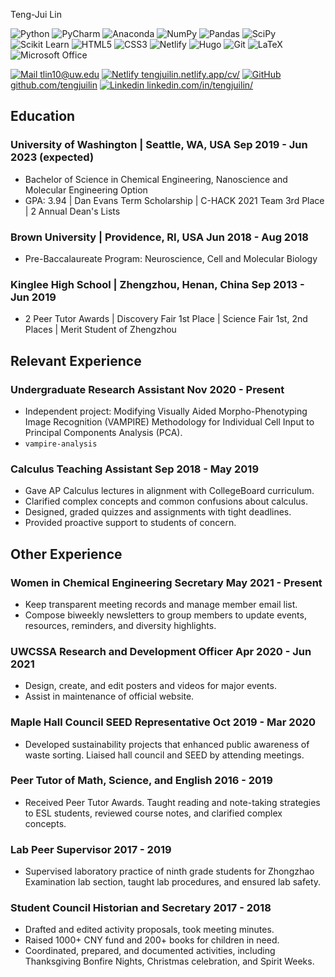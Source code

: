 <link rel="stylesheet" type="text/css" href="resume.css">

<span class="name">Teng-Jui Lin</span>

<span class="info">

![Python](https://simpleicons.org/icons/python.svg)
![PyCharm](https://simpleicons.org/icons/pycharm.svg)
![Anaconda](https://simpleicons.org/icons/anaconda.svg)
![NumPy](https://simpleicons.org/icons/numpy.svg)
![Pandas](https://simpleicons.org/icons/pandas.svg)
![SciPy](https://simpleicons.org/icons/scipy.svg)
![Scikit Learn](https://simpleicons.org/icons/scikitlearn.svg)
![HTML5](https://simpleicons.org/icons/html5.svg)
![CSS3](https://simpleicons.org/icons/css3.svg)
![Netlify](https://simpleicons.org/icons/netlify.svg)
![Hugo](https://simpleicons.org/icons/hugo.svg)
![Git](https://simpleicons.org/icons/git.svg)
![LaTeX](https://simpleicons.org/icons/latex.svg)
![Microsoft Office](https://simpleicons.org/icons/microsoftoffice.svg)

[![Mail](https://simpleicons.org/icons/minutemailer.svg) tlin10@uw.edu](mailto:tlin10@uw.edu)
[![Netlify](https://simpleicons.org/icons/netlify.svg) tengjuilin.netlify.app/cv/](https://tengjuilin.netlify.app/cv/)
[![GitHub](https://simpleicons.org/icons/github.svg) github.com/tengjuilin](https://github.com/tengjuilin)
[![Linkedin](https://simpleicons.org/icons/linkedin.svg) linkedin.com/in/tengjuilin/](https://www.linkedin.com/in/tengjuilin/)

</span>

## Education

### University of Washington | <location> Seattle, WA, USA </location> <time> Sep 2019 - Jun 2023 (expected) </time>

- Bachelor of Science in Chemical Engineering, Nanoscience and Molecular Engineering Option
- GPA: 3.94 | Dan Evans Term Scholarship | C-HACK 2021 Team 3rd Place | 2 Annual Dean's Lists

### Brown University | <location> Providence, RI, USA </location> <time> Jun 2018 - Aug 2018 </time>

- Pre-Baccalaureate Program: Neuroscience, Cell and Molecular Biology

### Kinglee High School | <location> Zhengzhou, Henan, China </location> <time> Sep 2013 - Jun 2019 </time>

- 2 Peer Tutor Awards | Discovery Fair 1st Place | Science Fair 1st, 2nd Places | Merit Student of Zhengzhou

## Relevant Experience

### Undergraduate Research Assistant <time> Nov 2020 - Present </time>

- Independent project: Modifying Visually Aided Morpho-Phenotyping Image Recognition (VAMPIRE) Methodology for Individual Cell Input to Principal Components Analysis (PCA).
- <code>vampire-analysis</code>

### Calculus Teaching Assistant <time> Sep 2018 - May 2019 </time>

- Gave AP Calculus lectures in alignment with CollegeBoard curriculum.
- Clarified complex concepts and common confusions about calculus.
- Designed, graded quizzes and assignments with tight deadlines.
- Provided proactive support to students of concern.

## Other Experience

### Women in Chemical Engineering Secretary <time> May 2021 - Present </time>

- Keep transparent meeting records and manage member email list.
- Compose biweekly newsletters to group members to update events,
resources, reminders, and diversity highlights.

### UWCSSA Research and Development Officer <time> Apr 2020 - Jun 2021 </time>

- Design, create, and edit posters and videos for major events.
- Assist in maintenance of official website.

### Maple Hall Council SEED Representative <time> Oct 2019 - Mar 2020 </time>

- Developed sustainability projects that enhanced public awareness of waste sorting. Liaised hall council and SEED by attending meetings.

### Peer Tutor of Math, Science, and English <time> 2016 - 2019 </time>

- Received Peer Tutor Awards. Taught reading and note-taking strategies to ESL students, reviewed course notes, and clarified complex concepts.

### Lab Peer Supervisor <time> 2017 - 2019 </time>

- Supervised laboratory practice of ninth grade students for Zhongzhao Examination lab section, taught lab procedures, and ensured lab safety.

### Student Council Historian and Secretary <time> 2017 - 2018 </time>

- Drafted and edited activity proposals, took meeting minutes.
- Raised 1000+ CNY fund and 200+ books for children in need.
- Coordinated, prepared, and documented activities, including
Thanksgiving Bonfire Nights, Christmas celebration, and Spirit Weeks.

